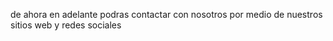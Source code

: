 de ahora en adelante podras contactar con nosotros por medio de nuestros sitios web y redes sociales

